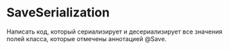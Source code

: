 # SaveSerialization
Написать код, который сериализирует и десериализирует все значения полей
класса, которые отмечены аннотацией @Save.
